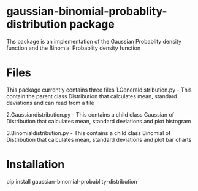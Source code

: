 # gaussian-binomial-probablity-distribution package

Ths package is an implementation of the Gaussian Probablity density function and the Binomial Probablity density function

# Files

This package currently contains three files 
1.Generaldistribution.py - This contain the parent class Distribution that calculates mean, standard deviations and can read from a file

2.Gaussiandistribution.py - This contains a child class Gaussian of Distribution that calculates mean, standard deviations and plot histogram

3.Binomialdistribution.py - This contains a child class Binomial of Distribution that calculates mean, standard deviations and plot bar charts

# Installation

pip install gaussian-binomial-probablity-distribution
